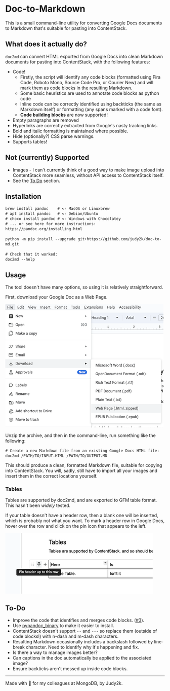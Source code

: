 # Doc-to-Markdown

This is a small command-line utility for converting Google Docs documents to
Markdown that's suitable for pasting into ContentStack.

## What does it actually do?

`doc2md` can convert HTML exported from Google Docs into clean Markdown documents for pasting into ContentStack, with the following features:

- Code!
  - Firstly, the script will identify any code blocks (formatted using Fira Code, Roboto Mono, Source Code Pro, or Courier New) and will mark them as code blocks in the resulting Markdown.
  - Some basic heuristics are used to annotate code blocks as python code
  - Inline code can be correctly identified using backticks (the same as Markdown itself) or formatting (any spans marked with a code font).
  - **Code building blocks** are now supported!
- Empty paragraphs are removed
- Hyperlinks are correctly extracted from Google's nasty tracking links.
- Bold and italic formatting is maintained where possible.
- Hide (optionally?) CSS parse warnings.
- Supports tables!

## Not (currently) Supported

- Images - I can't currently think of a good way to make image upload into ContentStack more seamless, without API access to ContentStack itself. 
- See the [To Do](#to-do) section.

## Installation

```
brew install pandoc    # <- MacOS or Linuxbrew
# apt install pandoc   # <- Debian/Ubuntu
# choco install pandoc # <- Windows with Chocolatey
# ... or see here for more instructions: https://pandoc.org/installing.html

python -m pip install --upgrade git+https://github.com/judy2k/doc-to-md.git

# Check that it worked:
doc2md --help
```

## Usage

The tool doesn't have many options, so using it is relatively straightforward.

First, download your Google Doc as a Web Page.

![A screenshot of the Export as Web Page menu item in Google Docs.](images/export_screenshot.png)

Unzip the archive, and then in the command-line, run something like the following:

```
# Create a new Markdown file from an existing Google Docs HTML file:
doc2md /PATH/TO/INPUT.HTML /PATH/TO/OUTPUT.MD
```

This should produce a clean, formatted Markdown file, suitable for copying into ContentStack.
You will, sadly, still have to import all your images and insert them in the correct locations yourself.

### Tables

Tables are supported by doc2md, and are exported to GFM table format.
This hasn't been _widely_ tested.

If your table doesn't have a header row, then a blank one will be inserted,
which is probably not what you want.
To mark a header row in Google Docs,
hover over the row and click on the pin icon that appears to the left.

![Marking a header row in Google Docs.](images/mark_header_row.png)

## To-Do
- Improve the code that identifies and merges code blocks. ([#3](https://github.com/judy2k/doc-to-md/issues/3)).
- Use [pypandoc_binary](https://pypi.org/project/pypandoc-binary/) to make it easier to install.
- ContentStack doesn't support `--` and `---` so replace them (outside of code blocks!) with n-dash and m-dash characters.
- Resulting Markdown occasionally includes a backslash followed by line-break character. Need to identify why it's happening and fix.
- Is there a way to manage images better?
- Can captions in the doc automatically be applied to the associated image?
- Ensure backticks aren't messed up inside code blocks.

--------
Made with 💚 for my colleagues at MongoDB, by Judy2k.